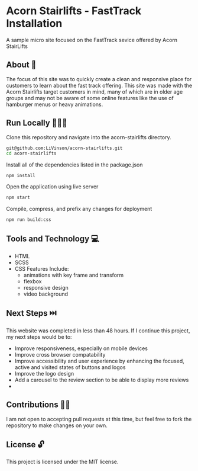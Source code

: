 # Acorn Stairlifts - FastTrack Installation

A sample micro site focused on the FastTrack sevice offered by Acorn StairLifts

## About 📝

The focus of this site was to quickly create a clean and responsive place for customers to learn about the fast track offering. This site was made with the Acorn Stairlifts target customers in mind, many of which are in older age groups and may not be aware of some online features like the use of hamburger menus or heavy animations.

## Run Locally 🏃🏿‍♀️

Clone this repository and navigate into the acorn-stairlifts directory.

```bash
git@github.com:LiVinson/acorn-stairlifts.git
cd acorn-stairlifts
```

Install all of the dependencies listed in the package.json

```node
npm install
```

Open the application using live server

```bash
npm start
```

Compile, compress, and prefix any changes for deployment

```bash
npm run build:css
```

## Tools and Technology 💻

* HTML
* SCSS
* CSS Features Include:
  * animations with key frame and transform
  * flexbox
  * responsive design
  * video background

## Next Steps ⏭️
This website was completed in less than 48 hours. If I continue this project, my next steps would be to:

* Improve responsiveness, especially on mobile devices
* Improve cross browser compatability
* Improve accessibility and user experience by enhancing the focused, active and visited states of buttons and logos
* Improve the logo design
* Add a carousel to the review section to be able to display more reviews
* 

## Contributions 🤝🏾

I am not open to accepting pull requests at this time, but feel free to fork the repository to make changes on your own.

## License 🔓

This project is licensed under the MIT license.
